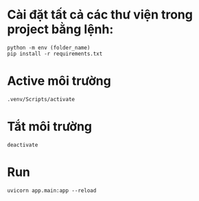 # Cài đặt tất cả các thư viện trong project bằng lệnh:

```
python -m env (folder_name)
pip install -r requirements.txt
```
# Active môi trường
```
.venv/Scripts/activate
```
# Tắt môi trường
```
deactivate
```
# Run 
```
uvicorn app.main:app --reload
```